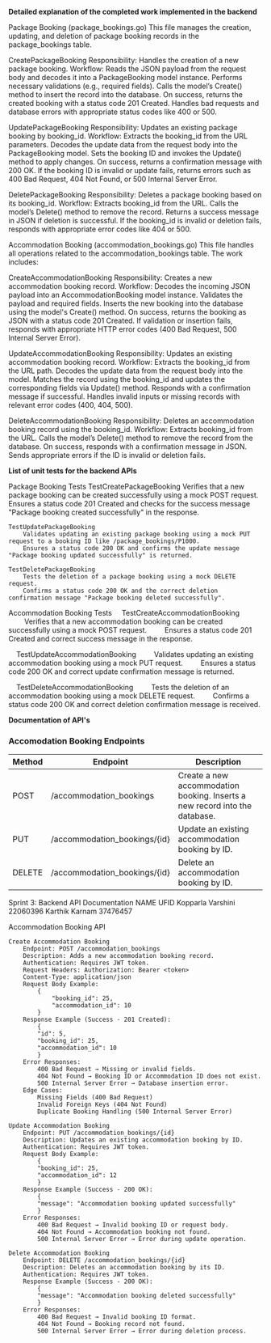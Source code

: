 **Detailed explanation of the completed work implemented in the backend**

Package Booking (package_bookings.go)
This file manages the creation, updating, and deletion of package booking records in the package_bookings table.

CreatePackageBooking
    Responsibility: Handles the creation of a new package booking.
    Workflow:
        Reads the JSON payload from the request body and decodes it into a PackageBooking model instance.
        Performs necessary validations (e.g., required fields).
        Calls the model’s Create() method to insert the record into the database.
        On success, returns the created booking with a status code 201 Created.
        Handles bad requests and database errors with appropriate status codes like 400 or 500.

UpdatePackageBooking
    Responsibility: Updates an existing package booking by booking_id.
    Workflow:
        Extracts the booking_id from the URL parameters.
        Decodes the update data from the request body into the PackageBooking model.
        Sets the booking ID and invokes the Update() method to apply changes.
        On success, returns a confirmation message with 200 OK.
        If the booking ID is invalid or update fails, returns errors such as 400 Bad Request, 404 Not Found, or 500 Internal Server Error.

DeletePackageBooking
    Responsibility: Deletes a package booking based on its booking_id.
    Workflow:
        Extracts booking_id from the URL.
        Calls the model’s Delete() method to remove the record.
        Returns a success message in JSON if deletion is successful.
        If the booking_id is invalid or deletion fails, responds with appropriate error codes like 404 or 500.

Accommodation Booking (accommodation_bookings.go)
This file handles all operations related to the accommodation_bookings table. The work includes:

CreateAccommodationBooking
    Responsibility: Creates a new accommodation booking record.
    Workflow:
        Decodes the incoming JSON payload into an AccommodationBooking model instance.
        Validates the payload and required fields.
        Inserts the new booking into the database using the model's Create() method.
        On success, returns the booking as JSON with a status code 201 Created.
        If validation or insertion fails, responds with appropriate HTTP error codes (400 Bad Request, 500 Internal Server Error).

UpdateAccommodationBooking
    Responsibility: Updates an existing accommodation booking record.
    Workflow:
        Extracts the booking_id from the URL path.
        Decodes the update data from the request body into the model.
        Matches the record using the booking_id and updates the corresponding fields via Update() method.
        Responds with a confirmation message if successful.
        Handles invalid inputs or missing records with relevant error codes (400, 404, 500).

DeleteAccommodationBooking
    Responsibility: Deletes an accommodation booking record using the booking_id.
    Workflow:
        Extracts booking_id from the URL.
        Calls the model’s Delete() method to remove the record from the database.
        On success, responds with a confirmation message in JSON.
        Sends appropriate errors if the ID is invalid or deletion fails.    


**List of unit tests for the backend APIs**

Package Booking Tests
    TestCreatePackageBooking
        Verifies that a new package booking can be created successfully using a mock POST request.
        Ensures a status code 201 Created and checks for the success message "Package booking created successfully" in the response.
    
    TestUpdatePackageBooking
        Validates updating an existing package booking using a mock PUT request to a booking ID like /package_bookings/P1000.
        Ensures a status code 200 OK and confirms the update message "Package booking updated successfully" is returned.

    TestDeletePackageBooking
        Tests the deletion of a package booking using a mock DELETE request.
        Confirms a status code 200 OK and the correct deletion confirmation message "Package booking deleted successfully".


Accommodation Booking Tests
    TestCreateAccommodationBooking
        Verifies that a new accommodation booking can be created successfully using a mock POST request.
        Ensures a status code 201 Created and correct success message in the response.

    TestUpdateAccommodationBooking
        Validates updating an existing accommodation booking using a mock PUT request.
        Ensures a status code 200 OK and correct update confirmation message is returned.

    TestDeleteAccommodationBooking
        Tests the deletion of an accommodation booking using a mock DELETE request.
        Confirms a status code 200 OK and correct deletion confirmation message is received.

**Documentation of API's**

### Accomodation Booking Endpoints

| Method | Endpoint                     | Description                                                                 |
| ------ | ---------------------------- | --------------------------------------------------------------------------  |
| POST   | /accommodation_bookings      | Create a new accommodation booking. Inserts a new record into the database. |
| PUT    | /accommodation_bookings/{id} | Update an existing accommodation booking by ID.                             |
| DELETE | /accommodation_bookings/{id} | Delete an accommodation booking by ID.                                      |


Sprint 3: Backend API Documentation
NAME	UFID
Kopparla Varshini	22060396
Karthik Karnam      37476457

Accommodation Booking API

    Create Accommodation Booking
        Endpoint: POST /accommodation_bookings
        Description: Adds a new accommodation booking record.
        Authentication: Requires JWT token.
        Request Headers: Authorization: Bearer <token> 
        Content-Type: application/json 
        Request Body Example:
            {
                "booking_id": 25,
                "accommodation_id": 10
            }
        Response Example (Success - 201 Created):
            {
            "id": 5,
            "booking_id": 25,
            "accommodation_id": 10
            }
        Error Responses:
            400 Bad Request → Missing or invalid fields.
            404 Not Found → Booking ID or Accommodation ID does not exist.
            500 Internal Server Error → Database insertion error.
        Edge Cases:
            Missing Fields (400 Bad Request)
            Invalid Foreign Keys (404 Not Found)
            Duplicate Booking Handling (500 Internal Server Error)
            
    Update Accommodation Booking
        Endpoint: PUT /accommodation_bookings/{id}
        Description: Updates an existing accommodation booking by ID.
        Authentication: Requires JWT token.
        Request Body Example:
            {
            "booking_id": 25,
            "accommodation_id": 12
            }
        Response Example (Success - 200 OK):
            {
            "message": "Accommodation booking updated successfully"
            }
        Error Responses:
            400 Bad Request → Invalid booking ID or request body.
            404 Not Found → Accommodation booking not found.
            500 Internal Server Error → Error during update operation.

    Delete Accommodation Booking
        Endpoint: DELETE /accommodation_bookings/{id}
        Description: Deletes an accommodation booking by its ID.
        Authentication: Requires JWT token.
        Response Example (Success - 200 OK):
            {
            "message": "Accommodation booking deleted successfully"
            }
        Error Responses:
            400 Bad Request → Invalid booking ID format.
            404 Not Found → Booking record not found.
            500 Internal Server Error → Error during deletion process.